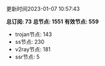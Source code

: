 更新时间2023-01-07 10:57:43

**总订阅: 73**
**总节点: 1551**
**有效节点: 559**
- trojan节点: 143
- ss节点: 230
- v2ray节点: 181
- ssr节点: 5
